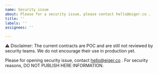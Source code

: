 ```yaml
---
name: Security issue
about: Please for a security issue, please contact hello@eiger.co .
title: ''
labels: ''
assignees: ''

---
```


⚠️ Disclaimer: The current contracts are POC and are still not
reviewed by security teams. We do not encourage their use in production yet.

Please for opening security issue, contact hello@eiger.co . For security reasons, DO NOT PUBLISH HERE INFORMATION.
